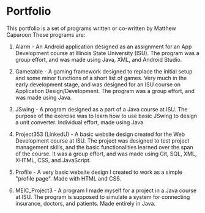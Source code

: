 # Portfolio
This portfolio is a set of programs written or co-written by Matthew Caparoon
These programs are:

  1) Alarm
    - An Android application designed as an assignment for an App Development course at Illinois State University (ISU). The program was a group effort, and was made using Java, XML, and Android Studio.
    
  2) Gametable
    - A gaming framework designed to replace the initial setup and some minor functions of a short list of games. Very much in the early development stage, and was designed for an ISU course on Application Design/Development. The program was a group effort, and was made using Java.
    
  3) JSwing
    - A program designed as a part of a Java course at ISU. The purpose of the exercise was to learn how to use basic JSwing to design a unit converter. Individual effort, made using Java
    
  4) Project353 (LinkedU)
    - A basic website design created for the Web Development course at ISU. The project was designed to test project management skills, and the basic functionalities learned over the span of the course. It was a group effort, and was made using Git, SQL, XML, XHTML, CSS, and JavaScript.
    
  5) Profile
    - A very basic website design I created to work as a simple "profile page". Made with HTML and CSS. 
  
  6) MEIC_Project3
    - A program I made myself for a project in a Java course at ISU. The program is supposed to simulate a system for connecting insurance, doctors, and patients. Made entirely in Java.
